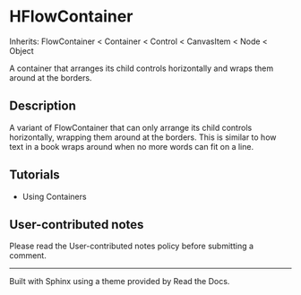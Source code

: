 # HFlowContainer

Inherits: FlowContainer < Container < Control < CanvasItem < Node < Object

A container that arranges its child controls horizontally and wraps them
around at the borders.

## Description

A variant of FlowContainer that can only arrange its child controls
horizontally, wrapping them around at the borders. This is similar to how text
in a book wraps around when no more words can fit on a line.

## Tutorials

  * Using Containers

## User-contributed notes

Please read the User-contributed notes policy before submitting a comment.

* * *

Built with Sphinx using a theme provided by Read the Docs.

